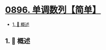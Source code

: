 # [0896. 单调数列【简单】](https://github.com/Tdahuyou/TNotes.leetcode/tree/main/notes/0896.%20%E5%8D%95%E8%B0%83%E6%95%B0%E5%88%97%E3%80%90%E7%AE%80%E5%8D%95%E3%80%91)

<!-- region:toc -->

- [1. 📝 概述](#1--概述)

<!-- endregion:toc -->

## 1. 📝 概述

